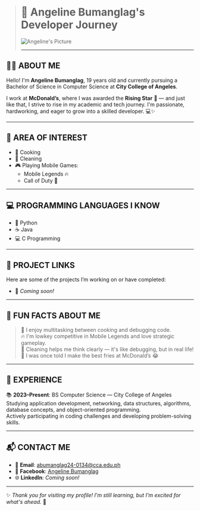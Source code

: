> # 🌟 Angeline Bumanglag's Developer Journey
> 
> ![Angeline's Picture](https://avatars.githubusercontent.com/u/227550422?v=4)
>
> ---

## 👩‍💻 ABOUT ME

Hello! I'm **Angeline Bumanglag**, 19 years old and currently pursuing a Bachelor of Science in Computer Science at **City College of Angeles**.

I work at **McDonald’s**, where I was awarded the **Rising Star** 🌟 — and just like that, I strive to rise in my academic and tech journey. I'm passionate, hardworking, and eager to grow into a skilled developer. 💻✨

---

## 🎯 AREA OF INTEREST

- 🍳 Cooking  
- 🧼 Cleaning  
- 🎮 Playing Mobile Games:
  - Mobile Legends 🔥
  - Call of Duty 🎯

---

## 💻 PROGRAMMING LANGUAGES I KNOW

- 🐍 Python  
- ☕ Java  
- 💻 C Programming  

---

## 🔗 PROJECT LINKS

Here are some of the projects I’m working on or have completed:

- 🚧 *Coming soon!*  

---

## 🤪 FUN FACTS ABOUT ME

> 🍜 I enjoy multitasking between cooking and debugging code.  
> 🔥 I'm lowkey competitive in Mobile Legends and love strategic gameplay.  
> 🧹 Cleaning helps me think clearly — it's like debugging, but in real life!  
> 🍟 I was once told I make the best fries at McDonald’s 😂  

---

## 🧠 EXPERIENCE

📚 **2023–Present**: BS Computer Science — City College of Angeles  
Studying application development, networking, data structures, algorithms,  
database concepts, and object-oriented programming.  
Actively participating in coding challenges and developing problem-solving skills.

---

## 📬 CONTACT ME

- 📧 **Email**: [abumanglag24-0134@cca.edu.ph](mailto:abumanglag24-0134@cca.edu.ph)  
- 👤 **Facebook**: [Angeline Bumanglag](https://www.facebook.com/) <!-- Add your real FB link -->
- 🌐 **LinkedIn**: *Coming soon!*  

---

✨ *Thank you for visiting my profile! I'm still learning, but I'm excited for what's ahead.* 💪
